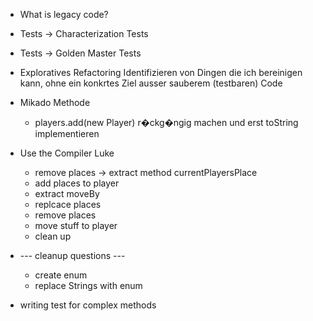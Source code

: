 * What is legacy code?
* Tests -> Characterization Tests
* Tests -> Golden Master Tests
* Exploratives Refactoring
Identifizieren von Dingen die ich bereinigen kann, ohne ein konkrtes Ziel ausser sauberem (testbaren) Code
* Mikado Methode
  - players.add(new Player) r�ckg�ngig machen und erst toString implementieren
* Use the Compiler Luke
  - remove places -> extract method currentPlayersPlace
  - add places to player
  - extract moveBy
  - replcace places
  - remove places
  - move stuff to player
  - clean up 
* --- cleanup questions ---
  - create enum
  - replace Strings with enum
  
* writing test for complex methods